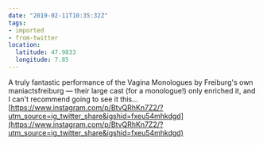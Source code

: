 ```yaml
---
date: "2019-02-11T10:35:32Z"
tags:
- imported
- from-twitter
location:
  latitude: 47.9833
  longitude: 7.85
---
```

A truly fantastic performance of the Vagina Monologues by Freiburg's own maniactsfreiburg — their large cast \(for a monologue\!\) only enriched it, and I can't recommend going to see it this… [https://www.instagram.com/p/BtvQRhKn7Z2/?utm_source=ig_twitter_share&igshid=fxeu54mhkdgd](https://www.instagram.com/p/BtvQRhKn7Z2/?utm_source=ig_twitter_share&igshid=fxeu54mhkdgd)
